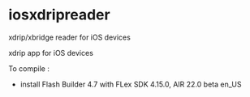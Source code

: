 # iosxdripreader
xdrip/xbridge reader for iOS devices

xdrip app for iOS devices

To compile :
- install Flash Builder 4.7 with FLex SDK 4.15.0, AIR 22.0 beta en_US
